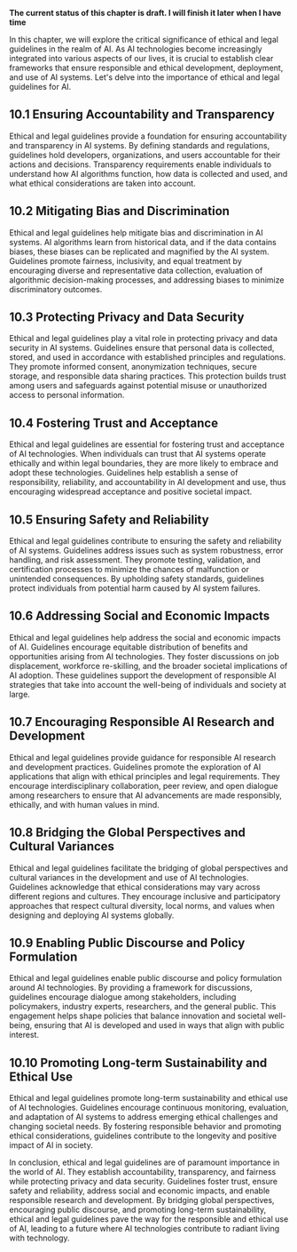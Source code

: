 **The current status of this chapter is draft. I will finish it later when I have time**

In this chapter, we will explore the critical significance of ethical and legal guidelines in the realm of AI. As AI technologies become increasingly integrated into various aspects of our lives, it is crucial to establish clear frameworks that ensure responsible and ethical development, deployment, and use of AI systems. Let's delve into the importance of ethical and legal guidelines for AI.

10.1 Ensuring Accountability and Transparency
---------------------------------------------

Ethical and legal guidelines provide a foundation for ensuring accountability and transparency in AI systems. By defining standards and regulations, guidelines hold developers, organizations, and users accountable for their actions and decisions. Transparency requirements enable individuals to understand how AI algorithms function, how data is collected and used, and what ethical considerations are taken into account.

10.2 Mitigating Bias and Discrimination
---------------------------------------

Ethical and legal guidelines help mitigate bias and discrimination in AI systems. AI algorithms learn from historical data, and if the data contains biases, these biases can be replicated and magnified by the AI system. Guidelines promote fairness, inclusivity, and equal treatment by encouraging diverse and representative data collection, evaluation of algorithmic decision-making processes, and addressing biases to minimize discriminatory outcomes.

10.3 Protecting Privacy and Data Security
-----------------------------------------

Ethical and legal guidelines play a vital role in protecting privacy and data security in AI systems. Guidelines ensure that personal data is collected, stored, and used in accordance with established principles and regulations. They promote informed consent, anonymization techniques, secure storage, and responsible data sharing practices. This protection builds trust among users and safeguards against potential misuse or unauthorized access to personal information.

10.4 Fostering Trust and Acceptance
-----------------------------------

Ethical and legal guidelines are essential for fostering trust and acceptance of AI technologies. When individuals can trust that AI systems operate ethically and within legal boundaries, they are more likely to embrace and adopt these technologies. Guidelines help establish a sense of responsibility, reliability, and accountability in AI development and use, thus encouraging widespread acceptance and positive societal impact.

10.5 Ensuring Safety and Reliability
------------------------------------

Ethical and legal guidelines contribute to ensuring the safety and reliability of AI systems. Guidelines address issues such as system robustness, error handling, and risk assessment. They promote testing, validation, and certification processes to minimize the chances of malfunction or unintended consequences. By upholding safety standards, guidelines protect individuals from potential harm caused by AI system failures.

10.6 Addressing Social and Economic Impacts
-------------------------------------------

Ethical and legal guidelines help address the social and economic impacts of AI. Guidelines encourage equitable distribution of benefits and opportunities arising from AI technologies. They foster discussions on job displacement, workforce re-skilling, and the broader societal implications of AI adoption. These guidelines support the development of responsible AI strategies that take into account the well-being of individuals and society at large.

10.7 Encouraging Responsible AI Research and Development
--------------------------------------------------------

Ethical and legal guidelines provide guidance for responsible AI research and development practices. Guidelines promote the exploration of AI applications that align with ethical principles and legal requirements. They encourage interdisciplinary collaboration, peer review, and open dialogue among researchers to ensure that AI advancements are made responsibly, ethically, and with human values in mind.

10.8 Bridging the Global Perspectives and Cultural Variances
------------------------------------------------------------

Ethical and legal guidelines facilitate the bridging of global perspectives and cultural variances in the development and use of AI technologies. Guidelines acknowledge that ethical considerations may vary across different regions and cultures. They encourage inclusive and participatory approaches that respect cultural diversity, local norms, and values when designing and deploying AI systems globally.

10.9 Enabling Public Discourse and Policy Formulation
-----------------------------------------------------

Ethical and legal guidelines enable public discourse and policy formulation around AI technologies. By providing a framework for discussions, guidelines encourage dialogue among stakeholders, including policymakers, industry experts, researchers, and the general public. This engagement helps shape policies that balance innovation and societal well-being, ensuring that AI is developed and used in ways that align with public interest.

10.10 Promoting Long-term Sustainability and Ethical Use
--------------------------------------------------------

Ethical and legal guidelines promote long-term sustainability and ethical use of AI technologies. Guidelines encourage continuous monitoring, evaluation, and adaptation of AI systems to address emerging ethical challenges and changing societal needs. By fostering responsible behavior and promoting ethical considerations, guidelines contribute to the longevity and positive impact of AI in society.

In conclusion, ethical and legal guidelines are of paramount importance in the world of AI. They establish accountability, transparency, and fairness while protecting privacy and data security. Guidelines foster trust, ensure safety and reliability, address social and economic impacts, and enable responsible research and development. By bridging global perspectives, encouraging public discourse, and promoting long-term sustainability, ethical and legal guidelines pave the way for the responsible and ethical use of AI, leading to a future where AI technologies contribute to radiant living with technology.
